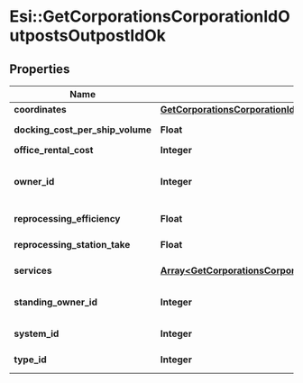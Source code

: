# Esi::GetCorporationsCorporationIdOutpostsOutpostIdOk

## Properties
Name | Type | Description | Notes
------------ | ------------- | ------------- | -------------
**coordinates** | [**GetCorporationsCorporationIdOutpostsOutpostIdCoordinates**](GetCorporationsCorporationIdOutpostsOutpostIdCoordinates.md) |  | 
**docking_cost_per_ship_volume** | **Float** | docking_cost_per_ship_volume number | 
**office_rental_cost** | **Integer** | office_rental_cost integer | 
**owner_id** | **Integer** | The entity that owns the station (e.g. the entity whose logo is on the station services bar) | 
**reprocessing_efficiency** | **Float** | reprocessing_efficiency number | 
**reprocessing_station_take** | **Float** | reprocessing_station_take number | 
**services** | [**Array&lt;GetCorporationsCorporationIdOutpostsOutpostIdService&gt;**](GetCorporationsCorporationIdOutpostsOutpostIdService.md) | A list of services the given outpost provides | 
**standing_owner_id** | **Integer** | The owner ID that sets the ability for someone to dock based on standings. | 
**system_id** | **Integer** | The ID of the solar system the outpost rests in | 
**type_id** | **Integer** | The type ID of the given outpost | 


